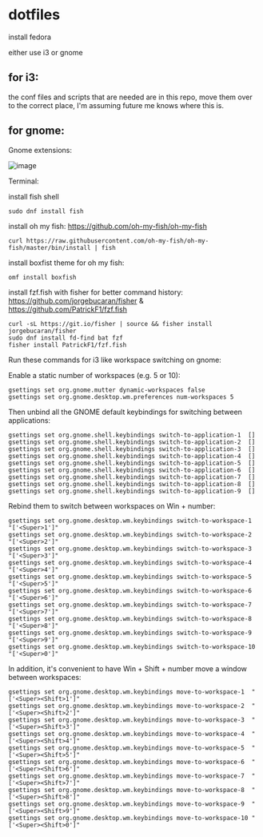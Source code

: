 # dotfiles

install fedora

either use i3 or gnome

## for i3:

the conf files and scripts that are needed are in this repo, move them over to the correct place, I'm assuming future me knows where this is.

## for gnome:

Gnome extensions:

![image](https://user-images.githubusercontent.com/15379608/183288671-6f6432fa-3f4a-4aa4-a6d0-324d1c4d9d91.png)

Terminal:

install fish shell

```
sudo dnf install fish
```
install oh my fish: https://github.com/oh-my-fish/oh-my-fish

```
curl https://raw.githubusercontent.com/oh-my-fish/oh-my-fish/master/bin/install | fish
```

install boxfist theme for oh my fish:

```
omf install boxfish
```

install fzf.fish with fisher for better command history: https://github.com/jorgebucaran/fisher & https://github.com/PatrickF1/fzf.fish

```
curl -sL https://git.io/fisher | source && fisher install jorgebucaran/fisher
sudo dnf install fd-find bat fzf
fisher install PatrickF1/fzf.fish
```

Run these commands for i3 like workspace switching on gnome:

Enable a static number of workspaces (e.g. 5 or 10):

```
gsettings set org.gnome.mutter dynamic-workspaces false
gsettings set org.gnome.desktop.wm.preferences num-workspaces 5
```

Then unbind all the GNOME default keybindings for switching between applications:

```
gsettings set org.gnome.shell.keybindings switch-to-application-1  []
gsettings set org.gnome.shell.keybindings switch-to-application-2  []
gsettings set org.gnome.shell.keybindings switch-to-application-3  []
gsettings set org.gnome.shell.keybindings switch-to-application-4  []
gsettings set org.gnome.shell.keybindings switch-to-application-5  []
gsettings set org.gnome.shell.keybindings switch-to-application-6  []
gsettings set org.gnome.shell.keybindings switch-to-application-7  []
gsettings set org.gnome.shell.keybindings switch-to-application-8  []
gsettings set org.gnome.shell.keybindings switch-to-application-9  []
```

Rebind them to switch between workspaces on Win + number:

```
gsettings set org.gnome.desktop.wm.keybindings switch-to-workspace-1  "['<Super>1']"
gsettings set org.gnome.desktop.wm.keybindings switch-to-workspace-2  "['<Super>2']"
gsettings set org.gnome.desktop.wm.keybindings switch-to-workspace-3  "['<Super>3']"
gsettings set org.gnome.desktop.wm.keybindings switch-to-workspace-4  "['<Super>4']"
gsettings set org.gnome.desktop.wm.keybindings switch-to-workspace-5  "['<Super>5']"
gsettings set org.gnome.desktop.wm.keybindings switch-to-workspace-6  "['<Super>6']"
gsettings set org.gnome.desktop.wm.keybindings switch-to-workspace-7  "['<Super>7']"
gsettings set org.gnome.desktop.wm.keybindings switch-to-workspace-8  "['<Super>8']"
gsettings set org.gnome.desktop.wm.keybindings switch-to-workspace-9  "['<Super>9']"
gsettings set org.gnome.desktop.wm.keybindings switch-to-workspace-10 "['<Super>0']"
```  
  
In addition, it's convenient to have Win + Shift + number move a window between workspaces:

```
gsettings set org.gnome.desktop.wm.keybindings move-to-workspace-1  "['<Super><Shift>1']"
gsettings set org.gnome.desktop.wm.keybindings move-to-workspace-2  "['<Super><Shift>2']"
gsettings set org.gnome.desktop.wm.keybindings move-to-workspace-3  "['<Super><Shift>3']"
gsettings set org.gnome.desktop.wm.keybindings move-to-workspace-4  "['<Super><Shift>4']"
gsettings set org.gnome.desktop.wm.keybindings move-to-workspace-5  "['<Super><Shift>5']"
gsettings set org.gnome.desktop.wm.keybindings move-to-workspace-6  "['<Super><Shift>6']"
gsettings set org.gnome.desktop.wm.keybindings move-to-workspace-7  "['<Super><Shift>7']"
gsettings set org.gnome.desktop.wm.keybindings move-to-workspace-8  "['<Super><Shift>8']"
gsettings set org.gnome.desktop.wm.keybindings move-to-workspace-9  "['<Super><Shift>9']"
gsettings set org.gnome.desktop.wm.keybindings move-to-workspace-10 "['<Super><Shift>0']"
```
